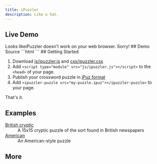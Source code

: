 ```yaml
---
title: iPuzzler
description: Like a hat.
---
```

<script type="module" src="js/ipuzzler.js"></script>
## Live Demo
<ipuzzler-puzzle src="puzzles/homepage.ipuz">
Looks likeiPuzzler doesn't work on your web browser. Sorry!
</ipuzzler-puzzle>
## Demo Source
```html
<html>
  <head>
    <title>iPuzzler Demo</title>
    <script type="module" src="js/ipuzzler.js"></script>
  </head>
  <body>
    <ipuzzler-puzzle src="my-puzzle.ipuz"></ipuzzler-puzzle>
  </body>
</html>
```
## Getting Started

1. Download [js/ipuzzler.js](js/ipuzzler.js) and [css/ipuzzler.css](css/ipuzzler.css)
1. Add `<script type="module" src="js/ipuzzler.js"></script>` to the `<head>` of your page.
1. Publish your crossword puzzle in [iPuz format](http://www.ipuz.org/)
1. Add `<ipuzzler-puzzle src="my-puzzle.ipuz"></ipuzzler-puzzle>` to your page.

That's it.

## Examples

<dl>
<dt><a href="puzzle.md?src=puzzles/15x15-cryptic-example">British cryptic</a></dt>
<dd>A 15x15 cryptic puzzle of the sort found in British newspapers</dd>
<dt><a href="puzzle.,d?src=puzzles/15x15-american-example">American</a></dt>
<dd>An American-style puzzle</dd>
</dl>

## More